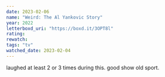 ```yaml
---
date: 2023-02-06
name: "Weird: The Al Yankovic Story"
year: 2022
letterboxd_uri: "https://boxd.it/3OPT8l"
rating: 
rewatch: 
tags: "tv"
watched_date: 2023-02-04
---
```


laughed at least 2 or 3 times during this. good show old sport.
